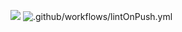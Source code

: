<a href="https://codeclimate.com/github/codeclimate/codeclimate/maintainability"><img src="https://api.codeclimate.com/v1/badges/a99a88d28ad37a79dbf6/maintainability" /></a>
![.github/workflows/lintOnPush.yml](https://github.com/eKulshan/frontend-project-lvl1/workflows/.github/workflows/lintOnPush.yml/badge.svg)
